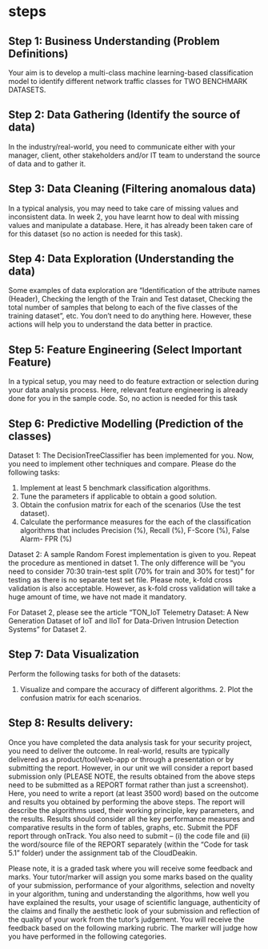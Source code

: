 # steps

## Step 1: Business Understanding (Problem Definitions)

Your aim is to develop a multi-class machine learning-based classification model to identify different network traffic classes for TWO BENCHMARK DATASETS.

## Step 2: Data Gathering (Identify the source of data)

In the industry/real-world, you need to communicate either with your manager, client, other stakeholders and/or IT team to understand the source of data and to gather it.

## Step 3: Data Cleaning (Filtering anomalous data)

In a typical analysis, you may need to take care of missing values and inconsistent data. In week 2, you have learnt how to deal with missing values and manipulate a database. Here, it has already been taken care of for this dataset (so no action is needed for this task).

## Step 4: Data Exploration (Understanding the data)

Some examples of data exploration are “Identification of the attribute names (Header), Checking the length of the Train and Test dataset, Checking the total number of samples that belong to each of the five classes of the training dataset”, etc. You don’t need to do anything here. However, these actions will help you to understand the data better in practice.

## Step 5: Feature Engineering (Select Important Feature)

In a typical setup, you may need to do feature extraction or selection during your data analysis process. Here, relevant feature engineering is already done for you in the sample code. So, no action is needed for this task

## Step 6: Predictive Modelling (Prediction of the classes)

Dataset 1:
The DecisionTreeClassifier has been implemented for you. Now, you need to implement other techniques and compare. Please do the following tasks:

1. Implement at least 5 benchmark classification algorithms.
2. Tune the parameters if applicable to obtain a good solution.
3. Obtain the confusion matrix for each of the scenarios (Use the test dataset).
4. Calculate the performance measures for the each of the classification algorithms that includes Precision (%), Recall (%), F-Score (%), False Alarm- FPR (%)

Dataset 2:
A sample Random Forest implementation is given to you. Repeat the procedure as mentioned in datset 1. The only difference will be “you need to consider 70:30 train-test split (70% for train and 30% for test)” for testing as there is no separate test set file. Please note, k-fold cross validation is also acceptable. However, as k-fold cross validation will take a huge amount of time, we have not made it mandatory.

For Dataset 2, please see the article “TON_IoT Telemetry Dataset: A New Generation Dataset of IoT and IIoT for Data-Driven Intrusion Detection Systems” for Dataset 2.

## Step 7: Data Visualization

Perform the following tasks for both of the datasets:

1. Visualize and compare the accuracy of different algorithms. 2. Plot the confusion matrix for each scenarios.

## Step 8: Results delivery:

Once you have completed the data analysis task for your security project, you need to deliver the outcome. In real-world, results are typically delivered as a product/tool/web-app or through a presentation or by submitting the report. However, in our unit we will consider a report based submission only (PLEASE NOTE, the results obtained from the above steps need to be submitted as a REPORT format rather than just a screenshot).
Here, you need to write a report (at least 3500 word) based on the outcome and results you obtained by performing the above steps. The report will describe the algorithms used, their working principle, key parameters, and the results. Results should consider all the key performance measures and comparative results in the form of tables, graphs, etc.
Submit the PDF report through onTrack. You also need to submit – (i) the code file and (ii) the word/source file of the REPORT separately (within the “Code for task 5.1” folder) under the assignment tab of the CloudDeakin.

Please note, it is a graded task where you will receive some feedback and marks. Your tutor/marker will assign you some marks based on the quality of your submission, performance of your algorithms, selection and novelty in your algorithm, tuning and understanding the algorithms, how well you have explained the results, your usage of scientific language, authenticity of the claims and finally the aesthetic look of your submission and reflection of the quality of your work from the tutor’s judgement. You will receive the feedback based on the following marking rubric. The marker will judge how you have performed in the following categories.
